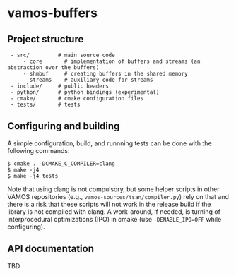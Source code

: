 # vamos-buffers

## Project structure

```
 - src/         # main source code
     - core       # implementation of buffers and streams (an abstraction over the buffers)
     - shmbuf     # creating buffers in the shared memory
     - streams    # auxiliary code for streams
 - include/     # public headers
 - python/      # python bindings (experimental)
 - cmake/       # cmake configuration files
 - tests/       # tests
```

## Configuring and building

A simple configuration, build, and runnning tests can be done with the
following commands:

```shell
$ cmake . -DCMAKE_C_COMPILER=clang
$ make -j4
$ make -j4 tests
```

Note that using clang is not compulsory, but some helper scripts in other VAMOS
repositories (e.g., `vamos-sources/tsan/compiler.py`) rely on that and there is
a risk that these scripts will not work in the release build if the library is
not compiled with clang. A work-around, if needed, is turning of
interprocedural optimizations (IPO) in cmake (use `-DENABLE_IPO=OFF` while
configuring).

## API documentation

TBD
